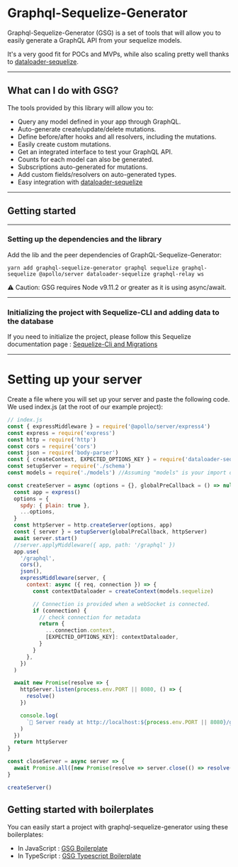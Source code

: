 # Graphql-Sequelize-Generator

Graphql-Sequelize-Generator (GSG) is a set of tools that will allow you to
easily generate a GraphQL API from your sequelize models.

It's a very good fit for POCs and MVPs, while also scaling pretty well thanks to [dataloader-sequelize](https://github.com/mickhansen/dataloader-sequelize).

---

## What can I do with GSG?

The tools provided by this library will allow you to:

- Query any model defined in your app through GraphQL.
- Auto-generate create/update/delete mutations.
- Define before/after hooks and all resolvers, including the mutations.
- Easily create custom mutations.
- Get an integrated interface to test your GraphQL API.
- Counts for each model can also be generated.
- Subscriptions auto-generated for mutations.
- Add custom fields/resolvers on auto-generated types.
- Easy integration with [dataloader-sequelize](https://github.com/mickhansen/dataloader-sequelize)

---

## Getting started

---

### Setting up the dependencies and the library

Add the lib and the peer dependencies of GraphQL-Sequelize-Generator:

```
yarn add graphql-sequelize-generator graphql sequelize graphql-sequelize @apollo/server dataloader-sequelize graphql-relay ws
```

⚠️ Caution: GSG requires Node v9.11.2 or greater as it is using async/await.

---

### Initializing the project with Sequelize-CLI and adding data to the database

If you need to initialize the project, please follow this Sequelize documentation page : [Sequelize-Cli and Migrations](https://sequelize.org/docs/v6/other-topics/migrations/)

---

# Setting up your server

Create a file where you will set up your server and paste the following code. We used index.js (at the root of our example project):

```javascript
// index.js
const { expressMiddleware } = require('@apollo/server/express4')
const express = require('express')
const http = require('http')
const cors = require('cors')
const json = require('body-parser')
const { createContext, EXPECTED_OPTIONS_KEY } = require('dataloader-sequelize')
const setupServer = require('./schema')
const models = require('./models') //Assuming "models" is your import of the Sequelize models folder, initialized by Sequelize-Cli

const createServer = async (options = {}, globalPreCallback = () => null) => {
  const app = express()
  options = {
    spdy: { plain: true },
    ...options,
  }
  const httpServer = http.createServer(options, app)
  const { server } = setupServer(globalPreCallback, httpServer)
  await server.start()
  //server.applyMiddleware({ app, path: '/graphql' })
  app.use(
    '/graphql',
    cors(),
    json(),
    expressMiddleware(server, {
      context: async ({ req, connection }) => {
        const contextDataloader = createContext(models.sequelize)

        // Connection is provided when a webSocket is connected.
        if (connection) {
          // check connection for metadata
          return {
            ...connection.context,
            [EXPECTED_OPTIONS_KEY]: contextDataloader,
          }
        }
      },
    })
  )

  await new Promise(resolve => {
    httpServer.listen(process.env.PORT || 8080, () => {
      resolve()
    })

    console.log(
      `🚀 Server ready at http://localhost:${process.env.PORT || 8080}/graphql`
    )
  })
  return httpServer
}

const closeServer = async server => {
  await Promise.all([new Promise(resolve => server.close(() => resolve()))])
}

createServer()
```

## Getting started with boilerplates

You can easily start a project with graphql-sequelize-generator using these boilerplates:

- In JavaScript : [GSG Boilerplate](https://github.com/teamstarter/gsg-boilerplate)
- In TypeScript : [GSG Typescript Boilerplate](https://github.com/teamstarter/gsg-boilerplate-typescript)
